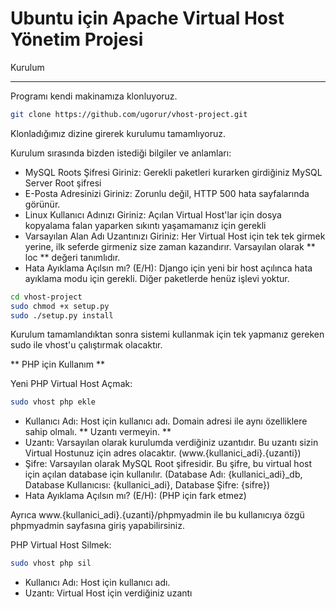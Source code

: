 Ubuntu için Apache Virtual Host Yönetim Projesi
===============================================

Kurulum
_______

Programı kendi makinamıza klonluyoruz.

```bash
git clone https://github.com/ugorur/vhost-project.git
```
Klonladığımız dizine girerek kurulumu tamamlıyoruz.

Kurulum sırasında bizden istediği bilgiler ve anlamları:
 * MySQL Roots Şifresi Giriniz: Gerekli paketleri kurarken girdiğiniz MySQL Server Root şifresi
 * E-Posta Adresinizi Giriniz: Zorunlu değil, HTTP 500 hata sayfalarında görünür.
 * Linux Kullanıcı Adınızı Giriniz: Açılan Virtual Host'lar için dosya kopyalama falan yaparken sıkıntı yaşamamanız için gerekli
 * Varsayılan Alan Adı Uzantınızı Giriniz: Her Virtual Host için tek tek girmek yerine, ilk seferde girmeniz size zaman kazandırır. Varsayılan olarak ** loc ** değeri tanımlıdır.
 * Hata Ayıklama Açılsın mı? (E/H): Django için yeni bir host açılınca hata ayıklama modu için gerekli. Diğer paketlerde henüz işlevi yoktur.

```bash
cd vhost-project
sudo chmod +x setup.py
sudo ./setup.py install
```

Kurulum tamamlandıktan sonra sistemi kullanmak için tek yapmanız gereken sudo ile vhost'u çalıştırmak olacaktır.

** PHP için Kullanım **

Yeni PHP Virtual Host Açmak:

```bash
sudo vhost php ekle
```

 * Kullanıcı Adı: Host için kullanıcı adı. Domain adresi ile aynı özelliklere sahip olmalı. ** Uzantı vermeyin. **
 * Uzantı: Varsayılan olarak kurulumda verdiğiniz uzantıdır. Bu uzantı sizin Virtual Hostunuz için adres olacaktır. (www.{kullanici_adi}.{uzanti})
 * Şifre: Varsayılan olarak MySQL Root şifresidir. Bu şifre, bu virtual host için açılan database için kullanılır. (Database Adı: {kullanici_adi}_db, Database Kullanıcısı: {kullanici_adi}, Database Şifre: {sifre})
 * Hata Ayıklama Açılsın mı? (E/H): (PHP için fark etmez)

Ayrıca www.{kullanici_adi}.{uzanti}/phpmyadmin ile bu kullanıcıya özgü phpmyadmin sayfasına giriş yapabilirsiniz.

PHP Virtual Host Silmek:

```bash
sudo vhost php sil
```

 * Kullanıcı Adı: Host için kullanıcı adı.
 * Uzantı: Virtual Host için verdiğiniz uzantı
